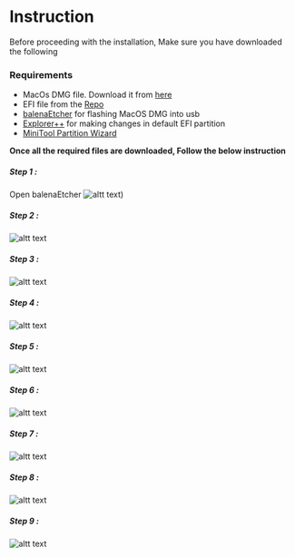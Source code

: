 # Instruction
Before proceeding with the installation, Make sure you have downloaded the following 

### Requirements
* MacOs DMG file. Download it from [here](https://drive.google.com/open?id=1bxaEpsYhN6FKiUQB7-9_xlaMZbgd2IPn)
* EFI file from the [Repo](https://github.com/ResponsiveUser/Hackintosh-GL63)
* [balenaEtcher](https://www.balena.io/etcher/) for flashing MacOS DMG into usb
* [Explorer++](https://explorerplusplus.com/download) for making changes in default EFI partition
* [MiniTool Partition Wizard](https://www.partitionwizard.com/free-partition-manager.html)

<b>Once all the required files are downloaded, Follow the below instruction</b>

##### Step 1 :
Open balenaEtcher
![altt text](https://i.imgur.com/IFw9isE.png?1))

##### Step 2 :
![altt text](https://zupimages.net/up/19/25/skb2.png)

##### Step 3 :
![altt text](https://zupimages.net/up/19/25/skb2.png)

##### Step 4 :
![altt text](https://zupimages.net/up/19/25/skb2.png)

##### Step 5 :
![altt text](https://zupimages.net/up/19/25/skb2.png)

##### Step 6 :
![altt text](https://zupimages.net/up/19/25/skb2.png)

##### Step 7 :
![altt text](https://zupimages.net/up/19/25/skb2.png)

##### Step 8 :
![altt text](https://zupimages.net/up/19/25/skb2.png)

##### Step 9 :
![altt text](https://zupimages.net/up/19/25/skb2.png)